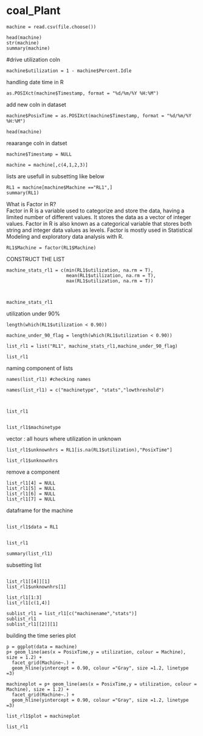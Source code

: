 # coal_Plant

```
machine = read.csv(file.choose())

head(machine)
str(machine)
summary(machine)
```
#drive utilization coln
```
machine$utilization = 1 - machine$Percent.Idle
```
handling date time in R
```
as.POSIXct(machine$Timestamp, format = "%d/%m/%Y %H:%M")
```


add new coln in dataset
```
machine$PosixTime = as.POSIXct(machine$Timestamp, format = "%d/%m/%Y %H:%M")

head(machine)
```
reaarange coln in datset
```
machine$Timestamp = NULL

machine = machine[,c(4,1,2,3)]
```
lists are usefull in subsetting like below

```
RL1 = machine[machine$Machine =="RL1",]
summary(RL1)
```
What is Factor in R?<br/>
Factor in R is a variable used to categorize and store the data, having a limited number of different values. It stores the data as a vector of integer values. Factor in R is also known as a categorical variable that stores both string and integer data values as levels. 
Factor is mostly used in Statistical Modeling and exploratory data analysis with R.

```
RL1$Machine = factor(RL1$Machine)

```
CONSTRUCT THE LIST
```
machine_stats_rl1 = c(min(RL1$utilization, na.rm = T),
                      mean(RL1$utilization, na.rm = T),
                      max(RL1$utilization, na.rm = T))



machine_stats_rl1
```
utilization under 90%
```
length(which(RL1$utilization < 0.90))

machine_under_90_flag = length(which(RL1$utilization < 0.90))

list_rl1 = list("RL1", machine_stats_rl1,machine_under_90_flag)

list_rl1

```
naming component of lists
```
names(list_rl1) #checking names

names(list_rl1) = c("machinetype", "stats","lowthreshold")



list_rl1


list_rl1$machinetype
```

vector : all hours where utilization in unknown
```
list_rl1$unknownhrs = RL1[is.na(RL1$utilization),"PosixTime"]

list_rl1$unknownhrs
```
remove a component
```
list_rl1[4] = NULL
list_rl1[5] = NULL
list_rl1[6] = NULL
list_rl1[7] = NULL
```
dataframe for the machine
```

list_rl1$data = RL1


list_rl1

summary(list_rl1)
```
subsetting list

```

list_rl1[[4]][1]
list_rl1$unknownhrs[1]

list_rl1[1:3]
list_rl1[c(1,4)]

sublist_rl1 = list_rl1[c("machinename","stats")]
sublist_rl1 
sublist_rl1[[2]][1]

```
building the time series plot
```
p = ggplot(data = machine)
p+ geom_line(aes(x = PosixTime,y = utilization, colour = Machine), size = 1.2) + 
  facet_grid(Machine~.) + 
  geom_hline(yintercept = 0.90, colour ="Gray", size =1.2, linetype =3)

machineplot = p+ geom_line(aes(x = PosixTime,y = utilization, colour = Machine), size = 1.2) + 
  facet_grid(Machine~.) + 
  geom_hline(yintercept = 0.90, colour ="Gray", size =1.2, linetype =3)

list_rl1$plot = machineplot

list_rl1
```
